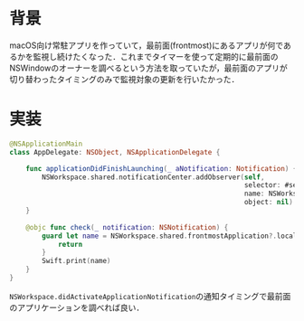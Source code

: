 <!-- title:Swift：最前面にあるアプリケーションが何かを監視する -->
# 背景
macOS向け常駐アプリを作っていて，最前面(frontmost)にあるアプリが何であるかを監視し続けたくなった．これまでタイマーを使って定期的に最前面のNSWindowのオーナーを調べるという方法を取っていたが，最前面のアプリが切り替わったタイミングのみで監視対象の更新を行いたかった．

# 実装
```swift:Appdelegate.swift
@NSApplicationMain
class AppDelegate: NSObject, NSApplicationDelegate {

    func applicationDidFinishLaunching(_ aNotification: Notification) {	
        NSWorkspace.shared.notificationCenter.addObserver(self,
                                                          selector: #selector(check(_:)),
                                                          name: NSWorkspace.didActivateApplicationNotification,
                                                          object: nil)
    }
    
    @objc func check(_ notification: NSNotification) {
        guard let name = NSWorkspace.shared.frontmostApplication?.localizedName else {
            return
        }
        Swift.print(name)
    }
}
```
`NSWorkspace.didActivateApplicationNotification`の通知タイミングで最前面のアプリケーションを調べれば良い．
